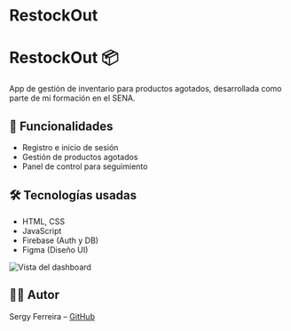 # RestockOut
# RestockOut 📦

App de gestión de inventario para productos agotados, desarrollada como parte de mi formación en el SENA.

## 🚀 Funcionalidades

- Registro e inicio de sesión
- Gestión de productos agotados
- Panel de control para seguimiento

## 🛠️ Tecnologías usadas

- HTML, CSS
- JavaScript
- Firebase (Auth y DB)
- Figma (Diseño UI)

![Vista del dashboard](assets/dashboard.png)


## 👨‍💻 Autor

Sergy Ferreira – [GitHub](https://github.com/Sergy-octane)

